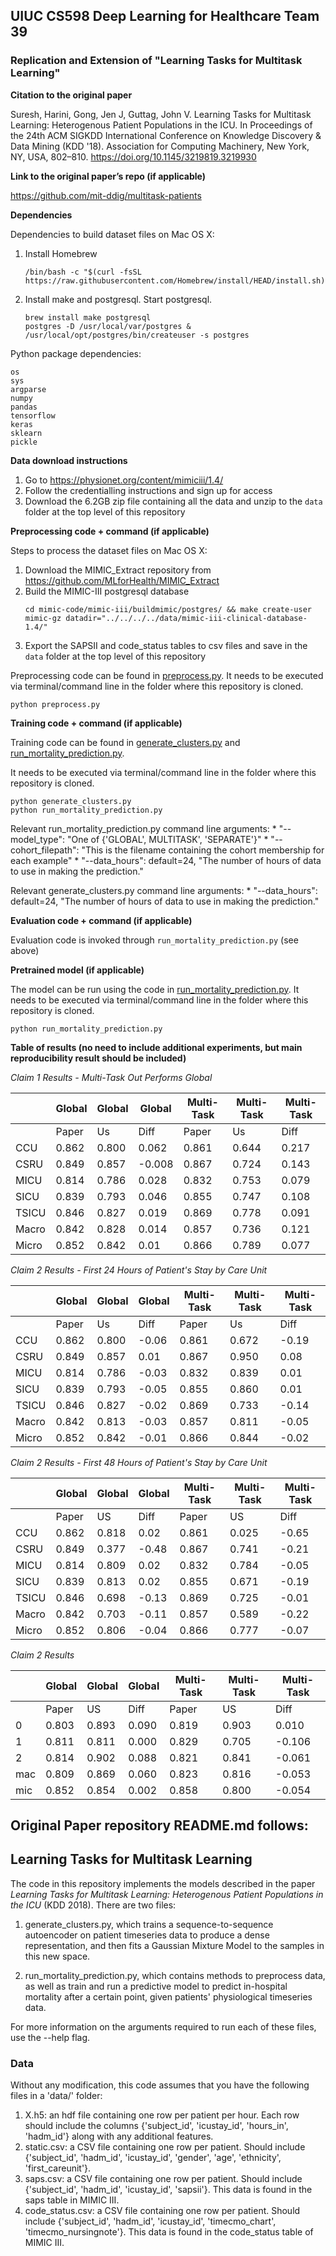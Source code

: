 ## UIUC CS598 Deep Learning for Healthcare Team 39

### Replication and Extension of "Learning Tasks for Multitask Learning"

**Citation to the original paper**

Suresh, Harini, Gong, Jen J, Guttag, John V. Learning Tasks for Multitask Learning: Heterogenous Patient Populations in the ICU. In Proceedings of the 24th ACM SIGKDD International Conference on Knowledge Discovery & Data Mining (KDD '18). Association for Computing Machinery, New York, NY, USA, 802–810. https://doi.org/10.1145/3219819.3219930

**Link to the original paper’s repo (if applicable)**

https://github.com/mit-ddig/multitask-patients

**Dependencies**

Dependencies to build dataset files on Mac OS X:

1. Install Homebrew
    ```
    /bin/bash -c "$(curl -fsSL https://raw.githubusercontent.com/Homebrew/install/HEAD/install.sh)"
    ```
1. Install make and postgresql. Start postgresql.
    ```
    brew install make postgresql
    postgres -D /usr/local/var/postgres &
    /usr/local/opt/postgres/bin/createuser -s postgres
    ```

Python package dependencies:

```
os
sys
argparse
numpy
pandas
tensorflow
keras
sklearn
pickle
```

**Data download instructions**

1. Go to https://physionet.org/content/mimiciii/1.4/
1. Follow the credentialling instructions and sign up for access
1. Download the 6.2GB zip file containing all the data and unzip to the `data` folder at the top level of this repository


**Preprocessing code + command (if applicable)**

Steps to process the dataset files on Mac OS X:

1. Download the MIMIC_Extract repository from https://github.com/MLforHealth/MIMIC_Extract
1. Build the MIMIC-III postgresql database
    ```
    cd mimic-code/mimic-iii/buildmimic/postgres/ && make create-user mimic-gz datadir="../../../../data/mimic-iii-clinical-database-1.4/"
    ```
1. Export the SAPSII and code_status tables to csv files and save in the `data` folder at the top level of this repository

Preprocessing code can be found in [preprocess.py](./preprocess.py).
It needs to be executed via terminal/command line in the folder where this repository is cloned.
```
python preprocess.py
```

**Training code + command (if applicable)**

Training code can be found in [generate_clusters.py](./generate_clusters.py) and [run_mortality_prediction.py](./run_mortality_prediction.py).

It needs to be executed via terminal/command line in the folder where this repository is cloned.
```
python generate_clusters.py
python run_mortality_prediction.py
```

Relevant run_mortality_prediction.py command line arguments:
    * "--model_type": "One of {'GLOBAL', MULTITASK', 'SEPARATE'}"
    * "--cohort_filepath": "This is the filename containing the cohort membership for each example"
    * "--data_hours": default=24, "The number of hours of data to use in making the prediction."

Relevant generate_clusters.py command line arguments:
    * "--data_hours": default=24, "The number of hours of data to use in making the prediction."

**Evaluation code + command (if applicable)**

Evaluation code is invoked through `run_mortality_prediction.py` (see above)

**Pretrained model (if applicable)**

The model can be run using the code in [run_mortality_prediction.py](./run_mortality_prediction.py).
It needs to be executed via terminal/command line in the folder where this repository is cloned.
```
python run_mortality_prediction.py
```

**Table of results (no need to include additional experiments, but main reproducibility result should be included)**

*Claim 1 Results - Multi-Task Out Performs Global*

|       | Global | Global | Global | Multi-Task |	Multi-Task | Multi-Task |
| ---   | ---    | ---    | ---    |  ---       | ---        | ---        |
|       | Paper	 | Us		  | Diff   |  Paper	    | Us		     | Diff       |
| CCU   | 0.862  | 0.800  | 0.062  |  0.861     | 0.644      | 0.217      |
| CSRU  | 0.849  | 0.857  |-0.008  |  0.867     | 0.724      | 0.143      |
| MICU  | 0.814  | 0.786  | 0.028  |  0.832     | 0.753      | 0.079      |
| SICU  | 0.839  | 0.793  | 0.046  |  0.855     | 0.747      | 0.108      |
| TSICU | 0.846  | 0.827  | 0.019  |  0.869     | 0.778      | 0.091      |
| Macro | 0.842  | 0.828  | 0.014  |  0.857     | 0.736      | 0.121      |
| Micro | 0.852  | 0.842  | 0.01   |  0.866     | 0.789      | 0.077      |

*Claim 2 Results - First 24 Hours of Patient's Stay by Care Unit*

|       | Global | Global | Global | Multi-Task |	Multi-Task | Multi-Task |
| ---   | ---    | ---    | ---    |  ---       | ---        | ---        |
|       | Paper	 | Us		  | Diff   | Paper	    | Us		     | Diff       |
| CCU	  | 0.862	 | 0.800	|-0.06	 | 0.861	    | 0.672	     | -0.19      |
| CSRU	| 0.849	 | 0.857	| 0.01	 | 0.867	    | 0.950	     |  0.08      |
| MICU	| 0.814	 | 0.786	|-0.03	 | 0.832	    | 0.839	     |  0.01      |
| SICU	| 0.839	 | 0.793	|-0.05	 | 0.855	    | 0.860	     |  0.01      |
| TSICU | 0.846	 | 0.827	|-0.02	 | 0.869	    | 0.733	     | -0.14      |
| Macro | 0.842	 | 0.813	|-0.03	 | 0.857	    | 0.811	     | -0.05      |
| Micro | 0.852	 | 0.842	|-0.01	 | 0.866	    | 0.844	     | -0.02      |

*Claim 2 Results - First 48 Hours of Patient's Stay by Care Unit*

|       | Global | Global | Global | Multi-Task |	Multi-Task | Multi-Task |
| ---   | ---    | ---    | ---    |  ---       | ---        | ---        |
|       | Paper	 | US		  | Diff   | Paper	    | US		     | Diff       |
| CCU	  | 0.862	 | 0.818	| 0.02	 | 0.861      | 0.025	     | -0.65      |
| CSRU  | 0.849	 | 0.377	|-0.48	 | 0.867      | 0.741	     | -0.21      |
| MICU  | 0.814	 | 0.809	| 0.02	 | 0.832      | 0.784	     | -0.05      |
| SICU  | 0.839	 | 0.813	| 0.02	 | 0.855      | 0.671	     | -0.19      |
| TSICU | 0.846	 | 0.698	|-0.13	 | 0.869      | 0.725	     | -0.01      |
| Macro | 0.842	 | 0.703	|-0.11	 | 0.857      | 0.589	     | -0.22      |
| Micro | 0.852	 | 0.806	|-0.04	 | 0.866      | 0.777	     | -0.07      |

*Claim 2 Results*

|       | Global | Global | Global | Multi-Task |	Multi-Task | Multi-Task |
| ---   | ---    | ---    | ---    |  ---       | ---        | ---        |
|       | Paper	 | US		  | Diff   | Paper	    | US		     | Diff       |
| 0	    | 0.803	 | 0.893	| 0.090	 | 0.819	    | 0.903	     | 0.010      |
| 1	    | 0.811	 | 0.811	| 0.000	 | 0.829	    | 0.705	     |-0.106      |
| 2	    | 0.814	 | 0.902	| 0.088	 | 0.821	    | 0.841	     |-0.061      |
| mac	  | 0.809	 | 0.869	| 0.060	 | 0.823	    | 0.816	     |-0.053      |
| mic	  | 0.852	 | 0.854	| 0.002	 | 0.858	    | 0.800	     |-0.054      |



## Original Paper repository README.md follows:

## Learning Tasks for Multitask Learning

The code in this repository implements the models described in the paper *Learning Tasks for Multitask Learning: Heterogenous Patient Populations in the ICU* (KDD 2018). There are two files:

1. generate_clusters.py, which trains a sequence-to-sequence autoencoder on patient timeseries data to produce a dense representation, and then fits a Gaussian Mixture Model to the samples in this new space.

2. run_mortality_prediction.py, which contains methods to preprocess data, as well as train and run a predictive model to predict in-hospital mortality after a certain point, given patients' physiological timeseries data.

For more information on the arguments required to run each of these files, use the --help flag.

### Data

Without any modification, this code assumes that you have the following files in a 'data/' folder:
1. X.h5: an hdf file containing one row per patient per hour. Each row should include the columns {'subject_id', 'icustay_id', 'hours_in', 'hadm_id'} along with any additional features.
2. static.csv: a CSV file containing one row per patient. Should include {'subject_id', 'hadm_id', 'icustay_id', 'gender', 'age', 'ethnicity', 'first_careunit'}.
3. saps.csv: a CSV file containing one row per patient. Should include {'subject_id', 'hadm_id', 'icustay_id', 'sapsii'}. This data is found in the saps table in MIMIC III.
4. code_status.csv: a CSV file containing one row per patient. Should include {'subject_id', 'hadm_id', 'icustay_id', 'timecmo_chart', 'timecmo_nursingnote'}. This data is found in the code_status table of MIMIC III.

